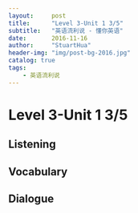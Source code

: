```yaml
---
layout:     post
title:      "Level 3-Unit 1 3/5"
subtitle:   "英语流利说 - 懂你英语"
date:       2016-11-16
author:     "StuartHua"
header-img: "img/post-bg-2016.jpg"
catalog: true
tags:
    - 英语流利说
---
```


# Level 3-Unit 1 3/5

<!-- more -->

## Listening



## Vocabulary



## Dialogue



